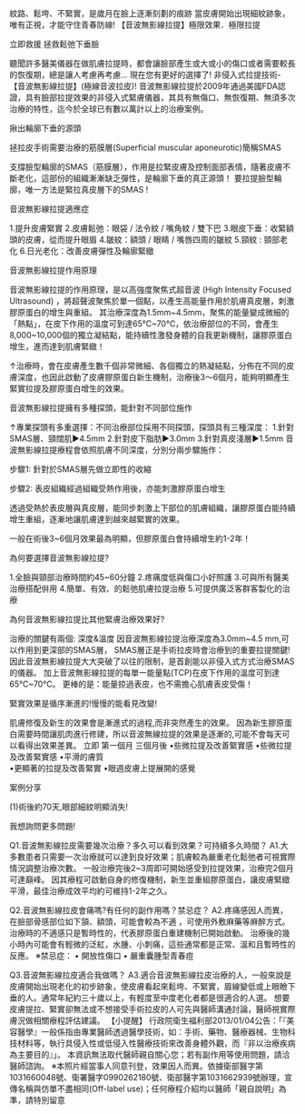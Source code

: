 
紋路、鬆垮、不緊實，是歲月在臉上逐漸刻劃的痕跡
當皮膚開始出現細紋跡象， 唯有正視，才能守住青春防線!
【音波無影線拉提】極限效果．極限拉提

立即救援 拯救鬆弛下垂臉

聽聞許多醫美儀器在做肌膚拉提時，都會讓臉部產生或大或小的傷口或者需要較長的恢復期，總是讓人考慮再考慮…
現在您有更好的選擇了! 非侵入式拉提技術-【音波無影線拉提】(極線音波拉皮)!
音波無影線拉提於2009年通過美國FDA認證，具有臉部拉提效果的非侵入式緊膚儀器，其具有無傷口、無恢復期、無須多次治療的特性，迄今於全球已有數以萬計以上的治療案例。

揪出輪廓下垂的源頭

 
拯拉皮手術需要治療的筋膜層(Superficial muscular aponeurotic)簡稱SMAS

支撐臉型輪廓的SMAS（筋膜層），作用是拉緊皮膚及控制面部表情，隨著皮膚不斷老化，這部份的組織漸漸缺乏彈性，是輪廓下垂的真正源頭！
要拉提臉型輪廓，唯一方法是緊拉真皮層下的SMAS !
 

音波無影線拉提適應症

1.提升皮膚緊實
2.皮膚鬆弛：眼袋 / 法令紋 / 嘴角紋 / 雙下巴
3.眼皮下垂：收緊額頭的皮膚，從而提升眼眉
4.皺紋：額頭 / 眼睛 / 嘴唇四周的皺紋
5.頸紋 : 頸部老化
6.日光老化：改善皮膚彈性及輪廓緊緻
 

音波無影線拉提作用原理

音波無影線拉提的作用原理，是以高強度聚焦式超音波 (High Intensity Focused Ultrasound) ，將超聲波聚焦於單一個點，以產生高能量作用於肌膚真皮層，刺激膠原蛋白的增生與重組。
其治療深度為1.5mm~4.5mm，聚焦的能量變成微細的「熱點」，在皮下作用的溫度可到達65℃~70℃，依治療部位的不同，會產生8,000~10,000個的獨立凝結點，能持續性激發身體的自我更新機制，讓膠原蛋白增生，進而達到肌膚緊緻！


↑治療時，會在皮膚產生數千個非常微細、各個獨立的熱凝結點，分佈在不同的皮膚深度，也因此啟動了皮膚膠原蛋白新生機制，治療後3～6個月，能夠明顯產生緊實拉提及膠原蛋白增生的效果。

音波無影線拉提擁有多種探頭，能針對不同部位施作

↑專業探頭有多重選擇：不同治療部位採用不同探頭，探頭具有三種深度：
1.針對SMAS層、頸闊肌►4.5mm
2.針對皮下脂肪►3.0mm
3.針對真皮淺層►1.5mm
音波無影線拉提療程會依照肌膚不同深度，分別分兩步驟施作：
 
步驟1: 針對於SMAS層先做立即性的收縮

 
步驟2: 表皮組織經過組織受熱作用後，亦能刺激膠原蛋白增生

 透過受熱於表皮層與真皮層，能同步刺激上下部位的肌膚組織，讓膠原蛋白能持續增生重組，逐漸地讓肌膚達到越來越緊實的效果。
 
 
  一般在術後3~6個月效果最為明顯，但膠原蛋白會持續增生約1-2年！
 

為何要選擇音波無影線拉提?

1.全臉與頸部治療時間約45~60分鐘
2.疼痛度低與傷口小好照護
3.可與所有醫美治療搭配倂用
4.簡單、有效、的鬆弛肌膚拉提治療
5.可提供廣泛客群客製化的治療

為何音波無影線拉提比其他緊膚治療效果好?

治療的關鍵有兩個: 深度&溫度
因音波無影線拉提治療深度為3.0mm~4.5 mm,可以作用到更深部的SMAS層， SMAS層正是手術拉皮時會治療到的重要拉提關鍵!
因此音波無影線拉提大大突破了以往的限制，是首創能以非侵入式方式治療SMAS的儀器。
加上音波無影線拉提的每單一能量點(TCP)在皮下作用的溫度可到達65℃~70℃。
更棒的是：能量掠過表皮，也不需擔心肌膚表皮受傷！
 
 

緊實效果是循序漸進的!慢慢的能看見改變!

 
 
肌膚修復及新生的效果會是漸進式的過程,而非突然產生的效果。
因為新生膠原蛋白需要時間讓肌肉進行修建，所以音波無線拉提的效果是逐漸的,可能不會每天可以看得出效果差異。
立即	第一個月	三個月後
•些微拉提及改善緊實感
 •些微拉提及改善緊實感
•平滑的膚質	
•更顯著的拉提及改善緊實
•眼週皮膚上提展開的感覺

案例分享

(1)術後約70天,眼部細紋明顯消失!


我想詢問更多問題!

Q1.音波無影線拉皮需要幾次治療？多久可以看到效果？可持續多久時間？
A1.大多數患者只需要一次治療就可以達到良好效果；肌膚較為嚴重老化鬆弛者可視實際情況調整治療次數。 一般治療完後2~3周即可開始感受到拉提效果，治療完2個月可達巔峰。 因其療程可啟動自身的修復機制，新生並重組膠原蛋白，讓皮膚緊緻平滑，最佳治療成效平均約可維持1-2年之久。
 
Q2.音波無影線拉皮會痛嗎?有任何的副作用嗎？禁忌症？
A2.疼痛感因人而異，在臉部骨感部位如下頷、額頭，可能會較為不適 ，可使用外敷麻藥等麻醉方式。治療時的不適感只是暫時性的，代表膠原蛋白重建機制已開始啟動。 治療後的幾小時內可能會有輕微的泛紅，水腫、小刺痛，這些通常都是正常、溫和且暫時性的反應。
※禁忌症： • 開放性傷口 • 嚴重囊腫型青春痘
 
Q3.音波無影線拉皮適合我做嗎？
A3.適合音波無影線拉皮治療的人，一般來說是皮膚開始出現老化的初步跡象，使皮膚看起來鬆垮、不緊實，眉線變低或上眼瞼下垂的人。通常年紀約三十歲以上，有輕度至中度老化者都是很適合的人選。 想要皮膚提拉、緊實卻無法或不想接受手術拉皮的人可先與醫師溝通討論，醫師視實際膚況做相關療程評估建議。
【小提醒】 行政院衛生福利部2013/01/04公告：「『美容醫學』一般係指由專業醫師透過醫學技術，如：手術、藥物、醫療器械、生物科技材料等，執行具侵入性或低侵入性醫療技術來改善身體外觀，而『非以治療疾病為主要目的』」。 本資訊無法取代醫師親自關心您；若有副作用等使用問題，請洽醫師諮詢。
※本照片經當事人同意刊登，效果因人而異。依據衛部醫字第1031660048號、衛署醫字0990262180號、衛部醫字第1031662939號辦理，宣傳名稱與仿單不盡相同(Off-label use)；任何療程介紹均以醫師「親自說明」為準，請特別留意
